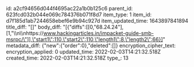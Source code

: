 id: a2cf94656d044f4695ac22a1b0b125c6
parent_id: 623fcd032b044e069c784376b071f8d7
item_type: 1
item_id: d7f185d1ab7244658ebef6e9b94c927d
item_updated_time: 1643897841894
title_diff: "[]"
body_diff: "[{\"diffs\":[[0,\"68.24.24\"],[1,\"\\\n\\\nhttps://www.hackingarticles.in/impacket-guide-smb-msrpc/\"]],\"start1\":110,\"start2\":110,\"length1\":8,\"length2\":66}]"
metadata_diff: {"new":{"order":0},"deleted":[]}
encryption_cipher_text: 
encryption_applied: 0
updated_time: 2022-02-03T14:21:32.518Z
created_time: 2022-02-03T14:21:32.518Z
type_: 13